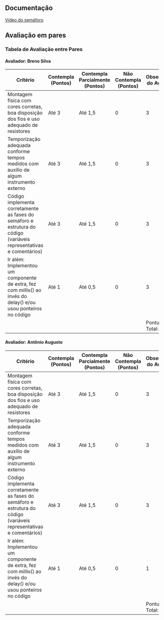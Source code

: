 ## Documentação
[Video do semáforo](https://youtube.com/shorts/5CbLv7GDrkU?si=F6yPRlYkCbn2Y-0B)

## Avaliação em pares

### Tabela de Avaliação entre Pares

#### Avaliador: Breno Silva

|Critério|	Contempla (Pontos)|	Contempla Parcialmente (Pontos)	|Não Contempla (Pontos)	|Observações do Avaliador|
|-|-|-|-|-|
|Montagem física com cores corretas, boa disposição dos fios e uso adequado de resistores	|Até 3	|Até 1,5	| 0 | 3 |	
|Temporização adequada conforme tempos medidos com auxílio de algum instrumento externo	|Até 3	|Até 1,5	| 0 | 3 |	
|Código implementa corretamente as fases do semáforo e estrutura do código (variáveis representativas e comentários) |	Até 3|	Até 1,5 |	0 | 3 |	
|Ir além: Implementou um componente de extra, fez com millis() ao invés do delay() e/ou usou ponteiros no código |	Até 1 |	Até 0,5 |	0 | 3 |	
| | | | |Pontuação Total: 10|


#### Avaliador: Antônio Augusto

|Critério|	Contempla (Pontos)|	Contempla Parcialmente (Pontos)	|Não Contempla (Pontos)	|Observações do Avaliador|
|-|-|-|-|-|
|Montagem física com cores corretas, boa disposição dos fios e uso adequado de resistores	|Até 3	|Até 1,5	|0 | 3 |	
|Temporização adequada conforme tempos medidos com auxílio de algum instrumento externo	|Até 3	|Até 1,5	|0 | 3 |	
|Código implementa corretamente as fases do semáforo e estrutura do código (variáveis representativas e comentários) |	Até 3|	Até 1,5 |	0 | 3 |	
|Ir além: Implementou um componente de extra, fez com millis() ao invés do delay() e/ou usou ponteiros no código |	Até 1 |	Até 0,5 |	0 | 1 |	
| | | | |Pontuação Total: 10|
